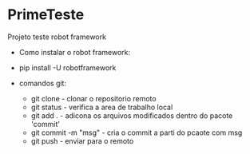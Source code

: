 # PrimeTeste
Projeto teste robot framework

- Como instalar o robot framework:
- pip install -U robotframework 

- comandos git:
    -   git clone - clonar o repositorio remoto
    -   git status  - verifica a area de trabalho  local
    -   git add . - adicona os arquivos modificados dentro do pacote 'commit'
    -   git commit -m "msg" - cria o commit a parti do pcaote com msg
    -   git push - enviar para o remoto 
